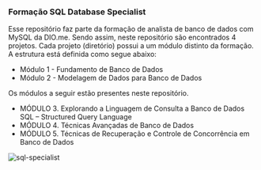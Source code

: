 ### Formação SQL Database Specialist

Esse repositório faz parte da formação de analista de banco de dados com MySQL da DIO.me. Sendo assim, neste repositório são encontrados 
4 projetos. Cada projeto (diretório) possui a um módulo distinto da formação. A estrutura está definida como segue abaixo:

- Módulo 1 - Fundamento de Banco de Dados
- Módulo 2 - Modelagem de Dados para Banco de Dados

Os módulos a seguir estão presentes neste repositório.

- MÓDULO 3. Explorando a Linguagem de Consulta a Banco de Dados SQL – Structured Query Language
- MÓDULO 4. Técnicas Avançadas de Banco de Dados
- MÓDULO 5. Técnicas de Recuperação e Controle de Concorrência em Banco de Dados

![sql-specialist](https://user-images.githubusercontent.com/104107851/221618500-75c11f01-e466-4074-805d-6ed30ce0afc1.jpg)
